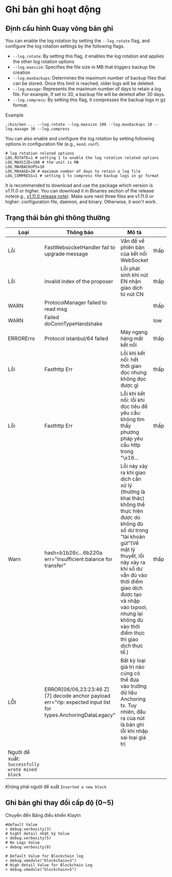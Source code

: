 # Ghi bản ghi hoạt động

## Định cấu hình Quay vòng bản ghi

You can enable the log rotation by setting the `--log.rotate` flag, and configure the log rotation settings by the following flags.

- `--log.rotate`: By setting this flag, it enables the log rotation and applies the other log rotation options
- `--log.maxsize`: Specifies the file size in MB that triggers backup file creation
- `--log.maxbackups`: Determines the maximum number of backup files that can be stored. Once this limit is reached, older logs will be deleted.
- `--log.maxage`: Represents the maximum number of days to retain a log file. For example, if set to 30, a backup file will be deleted after 30 days.
- `--log.compress`: By setting this flag, it compresses the backup logs in gz format.

Example
```
./bin/ken ... --log.rotate --log.maxsize 100 --log.maxbackups 10 --log.maxage 30 --log.compress
```
You can also enable and configure the log rotation by setting following options in configuration file (e.g., `kend.conf`).
```
# log rotation related options
LOG_ROTATE=1 # setting 1 to enable the log rotation related options
LOG_MAXSIZE=100 # the unit is MB
LOG_MAXBACKUPS=10
LOG_MAXAGE=30 # maximum number of days to retain a log file
LOG_COMPRESS=1 # setting 1 to compress the backup logs in gz format
```
It is recommended to download and use the package which version is v1.11.0 or higher. You can download it in Binaries section of the release note(e.g., [v1.11.0 release note](https://github.com/klaytn/klaytn/releases/tag/v1.11.0)). Make sure next three files are v1.11.0 or higher: configuration file, daemon, and binary. Otherwise, it won't work.

## Trạng thái bản ghi thông thường

| Loại                                           | Thông báo                                                                                                          | Mô tả                                                                                                                                                                                                                                                                                              |      |
| ----------------------------------------------- | ------------------------------------------------------------------------------------------------------------------ | -------------------------------------------------------------------------------------------------------------------------------------------------------------------------------------------------------------------------------------------------------------------------------------------------- | ---- |
| Lỗi                                             | FastWebsocketHandler fail to upgrade message                                                                       | Vấn đề về phiên bản của kết nối WebSocket                                                                                                                                                                                                                                                          | thấp |
| Lỗi                                             | invalid index of the proposer                                                                                      | Lỗi phát sinh khi nút EN nhận giao dịch từ nút CN                                                                                                                                                                                                                                                  | thấp |
| WARN                                            | ProtocolManager failed to read msg                                                                                 |                                                                                                                                                                                                                                                                                                    | thấp |
| WARN                                            | Failed doConnTypeHandshake                                                                                         |                                                                                                                                                                                                                                                                                                    | low  |
| ERRORErro                                       | Protocol istanbul/64 failed                                                                                        | Máy ngang hàng mất kết nối                                                                                                                                                                                                                                                                         | thấp |
| Lỗi                                             | Fasthttp Err                                                                                                       | Lỗi khi kết nối: hết thời gian đọc nhưng không đọc được gì                                                                                                                                                                                                                                         | thấp |
| Lỗi                                             | Fasthttp Err                                                                                                       | Lỗi khi kết nối: lỗi khi đọc tiêu đề yêu cầu: không tìm thấy phương pháp yêu cầu http trong "\x16…                                                                                                                                                                                                | thấp |
| Warn                                            | hash=b1b26c…6b220a err="insufficient balance for transfer"                                                         | Lỗi này xảy ra khi giao dịch cần xử lý (thường là khai thác) không thể thực hiện được do không đủ số dư trong "tài khoản gửi”(Về mặt lý thuyết, lỗi này xảy ra khi số dư vẫn đủ vào thời điểm giao dịch được tạo và nhập vào txpool, nhưng lại không đủ vào thời điểm thực thi giao dịch thực tế.) | thấp |
| LỖI                                             | ERROR\[06/06,23:23:46 Z] \[7] decode anchor payload err="rlp: expected input list for types.AnchoringDataLegacy" | Bất kỳ loại giá trị nào cũng có thể đưa vào trường dữ liệu Anchoring tx. Tuy nhiên, đầu ra của nút là bản ghi lỗi khi nhập sai loại giá trị                                                                                                                                                        |      |
| Người đề xuất: `Successfully wrote mined block` |                                                                                                                    |                                                                                                                                                                                                                                                                                                    |      |

Không phải người đề xuất `Inserted a new block`

## Ghi bản ghi thay đổi cấp độ (0\~5)

Chuyển đến Bảng điều khiển Klaytn

```
#default Value
> debug.verbosity(3)
# hight detail nhật ký Value
> debug.verbosity(5)
# No Logs Value
> debug.verbosity(0)

# Default Value for Blockchain log
> debug.vmodule("blockchain=3")
# High detail Value for Blockchain Log
> debug.vmodule("blockchain=5")

```
